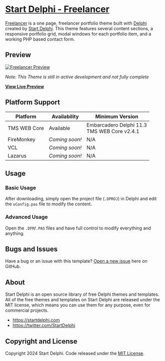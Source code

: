 # [Start Delphi - Freelancer](https://startbootstrap.com/theme/freelancer/)

[Freelancer](https://freelancer.startdelphi.com/) is a one page, freelancer portfolio theme built with [Delphi](https://www.embarcadero.com/products/Delphi) created by [Start Delphi](https://startdelphi.com/). This theme features several content sections, a responsive portfolio grid, modal windows for each portfolio item, and a working PHP based contact form.

## Preview

[![Freelancer Preview](https://github.com/StartDelphi/startdelphi-theme-freelancer/assets/5418178/0076d475-1c24-44eb-9905-e2dbebda18c4)](https://freelancer.startdelphi.com/)

_Note: This Theme is still in active development and not fully complete_

**[View Live Preview](https://freelancer.startdelphi.com/)**

## Platform Support

| Platform      | Availability            | Minimum Version            |
| ------------- | ----------------------- | -------------------------- |
| TMS WEB Core  | Available               | Embarcadero Delphi 11.3 <br> TMS WEB Core v2.4.1   |
| FireMonkey    | *Coming soon!*          | N/A                        |
| VCL           | *Coming soon!*          | N/A                        |
| Lazarus       | *Coming soon!*          | N/A                        |

## Usage

### Basic Usage
After downloading, simply open the project file (`.DPROJ`) in Delphi and edit the `uConfig.pas` file to modify the content.

### Advanced Usage
Open the `.DFM`/`.PAS` files and have full control to modify everything and anything.



## Bugs and Issues

Have a bug or an issue with this template? [Open a new issue](https://github.com/StartDelphi/startdelphi-theme-freelancer/issues) here on GitHub.

## About

Start Delphi is an open source library of free Delphi themes and templates. All of the free themes and templates on Start Delphi are released under the MIT license, which means you can use them for any purpose, even for commercial projects.

- <https://startdelphi.com>
- <https://twitter.com/StartDelphi>

## Copyright and License

Copyright 2024 Start Delphi. Code released under the [MIT License](https://github.com/StartDelphi/startdelphi-theme-freelancer/blob/main/LICENSE).
